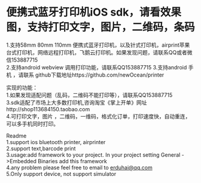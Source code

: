 # 便携式蓝牙打印机iOS sdk，请看效果图，支持打印文字，图片，二维码，条码

1.支持58mm 80mm 110mm 便携式蓝牙打印机，以及针式打印机，airprint苹果台式打印机，网络远程打印机，飞鹅云打印机。如果发现问题，请联系QQ或者微信153887715<br>
2.支持android webview  调用打印功能，请联系QQ153887715
3.支持android 手机 ，请联系
github下载地址https://github.com/newOcean/printer



实现的功能：<br>
1.如果发现适配问题（乱码，二维码不能打印等），请联系QQ153887715<br>
3.sdk适配了市场上大多数打印机,咨询淘宝《掌上开单》网址http://shop113684150.taobao.com<br>
4.可打印文字，图片 ，二维码，一维码，格式化订单，打印速度快，自动重连，可以多手机同时打印。<br>

Readme<br>
1.support ios bluetooth printer, airprinter<br>
2.support text,barcode print<br>
3.usage:add framework to your project. In your project setting  General ->Embedded Binaries add this framework<br>
4.any problem please feel free to email to erduhai@qq.com<br>
5.Only support device, not support simulator


